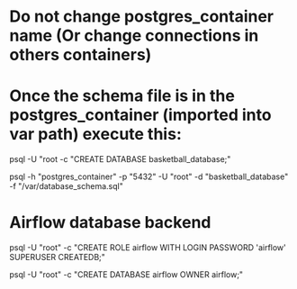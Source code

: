 # Do not change postgres_container name (Or change connections in others containers)
# Once the schema file is in the postgres_container (imported into var path) execute this:
psql -U "root -c "CREATE DATABASE basketball_database;"

psql -h "postgres_container" -p "5432" -U "root" -d "basketball_database" -f "/var/database_schema.sql"

# Airflow database backend
psql -U "root" -c "CREATE ROLE airflow WITH LOGIN PASSWORD 'airflow' SUPERUSER CREATEDB;"

psql -U "root" -c "CREATE DATABASE airflow OWNER airflow;"
